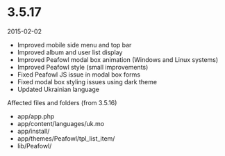 # 3.5.17

2015-02-02

- Improved mobile side menu and top bar
- Improved album and user list display
- Improved Peafowl modal box animation (Windows and Linux systems)
- Improved Peafowl style (small improvements)
- Fixed Peafowl JS issue in modal box forms
- Fixed modal box styling issues using dark theme
- Updated Ukrainian language

Affected files and folders (from 3.5.16)

- app/app.php
- app/content/languages/uk.mo
- app/install/
- app/themes/Peafowl/tpl_list_item/
- lib/Peafowl/
